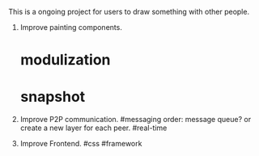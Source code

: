 This is a ongoing project for users to draw something with other people.


1. Improve painting components.
	# modulization
	# snapshot

2. Improve P2P communication.
	#messaging order: message queue? or create a new layer for each peer.
	#real-time

3. Improve Frontend.
	#css
	#framework